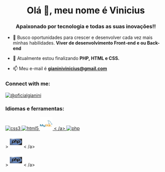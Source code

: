 <!---
- 👋 Hi, I’m @ViniciusGianiniRoque
- 👀 I’m interested in ...
- 🌱 I’m currently learning ...
- 💞️ I’m looking to collaborate on ...
- 📫 How to reach me ...


ViniciusGianiniRoque/ViniciusGianiniRoque is a ✨ special ✨ repository because its `README.md` (this file) appears on your GitHub profile.
You can click the Preview link to take a look at your changes.
--->

<h1 align="center">Olá 👋, meu nome é Vinicius</h1>
<h3 align="center">Apaixonado por tecnologia e todas as suas inovações!!</h3>

- 🔭 Busco oportunidades para crescer e desenvolver cada vez mais minhas habilidades. **Viver de desenvolvimento Front-end e ou Back-end**

- 🌱 Atualmente estou finalizando **PHP, HTML e CSS.**

- 📫 Meu e-mail é **gianinivinicius@gmail.com**

<h3 align="left">Connect with me:</h3>
<p align="left">
<a href="https://instagram.com/@oficialgianini" target="blank"><img align="center" src="https://raw.githubusercontent.com/rahuldkjain/github-profile-readme-generator/master/src/images/icons/Social/instagram.svg" alt="@oficialgianini" height="30" width="40" /></a> <h3 align="left">Idiomas e ferramentas:</h3>
</p>


<p align="left"> <a href="https://www.w3schools.com/css/" target="_blank" rel="noreferrer"> <img src="https://raw.githubusercontent. com/devicons/devicon/master/icons/css3/css3-original-wordmark.svg" alt="css3" width="40" height="40"/> </a> <a href="https:// www.w3.org/html/" target="_blank" rel="noreferrer"> <img src="https://raw.githubusercontent.com/devicons/devicon/master/icons/html5/html5-original-wordmark .svg" alt="html5" width="40" height="40"/> </a> <a href="https://www.mysql.com/" target="_blank" rel="noreferrer" > <img src="https://raw.githubusercontent.com/devicons/devicon/master/icons/mysql/mysql-original-wordmark.svg" alt="mysql" width="40" height="40"/> < /a> <a href="https://www.php.net" target="_blank" rel="noreferrer"> <img src="https://raw.githubusercontent.com/devicons/devicon/master/ icons/php/php-original.svg" alt="php" largura="40" height="40"/> </a> </p>> <img src="https://raw.githubusercontent.com/devicons/devicon/master/icons/php/php-original.svg" alt="php" width="40" height="40"/> < /a> </p>> <img src="https://raw.githubusercontent.com/devicons/devicon/master/icons/php/php-original.svg" alt="php" width="40" height="40"/> < /a> </p>
